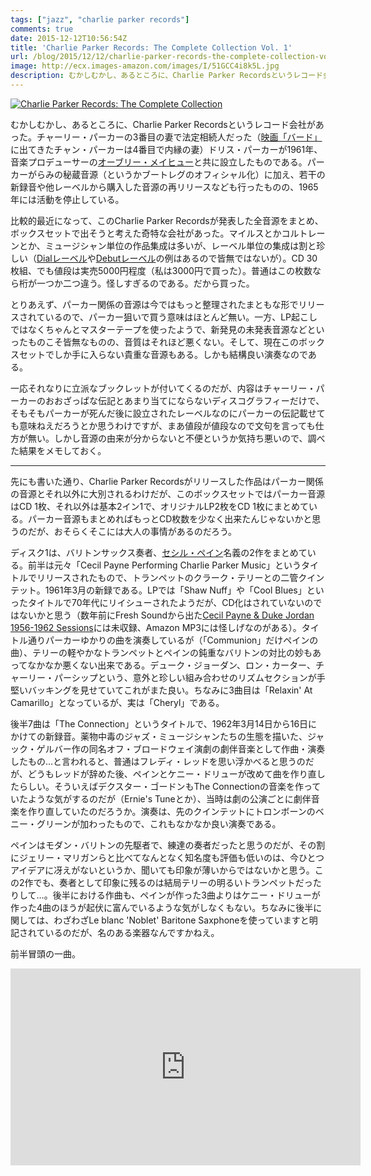 ```yaml
---
tags: ["jazz", "charlie parker records"]
comments: true
date: 2015-12-12T10:56:54Z
title: 'Charlie Parker Records: The Complete Collection Vol. 1'
url: /blog/2015/12/12/charlie-parker-records-the-complete-collection-vol-1/
image: http://ecx.images-amazon.com/images/I/51GCC4i8k5L.jpg
description: むかしむかし、あるところに、Charlie Parker Recordsというレコード会社があった。チャーリー・パーカーの3番目の妻で法定相続人だった（映画「バード」に出てきたチャン・パーカーは4番目で内縁の妻）ドリス・パーカーが1961年、音楽プロデューサーのオーブリー・メイヒューと共に設立したものである。パーカーがらみの秘蔵音源（というかブートレグのオフィシャル化）に加え、若干の新録音や他レーベルから購入した音源の再リリースなども行ったものの、1965年には活動を停止している。
---
```


<a href="http://www.amazon.co.jp/exec/obidos/ASIN/B006ZUKBJ4/myhumangetsme-22/ref=nosim/" name="amazletlink" target="_blank"><img src="http://ecx.images-amazon.com/images/I/51GCC4i8k5L.jpg" alt="Charlie Parker Records: The Complete Collection" style="border: none;" /></a>

むかしむかし、あるところに、Charlie Parker Recordsというレコード会社があった。チャーリー・パーカーの3番目の妻で法定相続人だった（<a href="http://amzn.to/1STafjz">映画「バード」</a>に出てきたチャン・パーカーは4番目で内縁の妻）ドリス・パーカーが1961年、音楽プロデューサーの<a href="https://en.wikipedia.org/wiki/Aubrey_Mayhew">オーブリー・メイヒュー</a>と共に設立したものである。パーカーがらみの秘蔵音源（というかブートレグのオフィシャル化）に加え、若干の新録音や他レーベルから購入した音源の再リリースなども行ったものの、1965年には活動を停止している。

比較的最近になって、このCharlie Parker Recordsが発表した全音源をまとめ、ボックスセットで出そうと考えた奇特な会社があった。マイルスとかコルトレーンとか、ミュージシャン単位の作品集成は多いが、レーベル単位の集成は割と珍しい（<a href="http://www.mosaicrecords.com/The-Complete-Dial-Modern-Jazz-Sessions-260/productinfo/260-MD-CD/">Dialレーベル</a>や<a href="Mhttp://www.amazon.co.jp/%E3%83%9F%E3%83%A5%E3%83%BC%E3%82%B8%E3%83%83%E3%82%AF-Complete-Debut-Recordings-Charles-Mingus/dp/B000000XB6">Debutレーベル</a>の例はあるので皆無ではないが）。CD 30枚組、でも値段は実売5000円程度（私は3000円で買った）。普通はこの枚数なら桁が一つか二つ違う。怪しすぎるのである。だから買った。

とりあえず、パーカー関係の音源は今ではもっと整理されたまともな形でリリースされているので、パーカー狙いで買う意味はほとんど無い。一方、LP起こしではなくちゃんとマスターテープを使ったようで、新発見の未発表音源などといったものこそ皆無なものの、音質はそれほど悪くない。そして、現在このボックスセットでしか手に入らない貴重な音源もある。しかも結構良い演奏なのである。

一応それなりに立派なブックレットが付いてくるのだが、内容はチャーリー・パーカーのおおざっぱな伝記とあまり当てにならないディスコグラフィーだけで、そもそもパーカーが死んだ後に設立されたレーベルなのにパーカーの伝記載せても意味ねえだろうとか思うわけですが、まあ値段が値段なので文句を言っても仕方が無い。しかし音源の由来が分からないと不便というか気持ち悪いので、調べた結果をメモしておく。

-----

先にも書いた通り、Charlie Parker Recordsがリリースした作品はパーカー関係の音源とそれ以外に大別されるわけだが、このボックスセットではパーカー音源はCD 1枚、それ以外は基本2イン1で、オリジナルLP2枚をCD 1枚にまとめている。パーカー音源もまとめればもっとCD枚数を少なく出来たんじゃないかと思うのだが、おそらくそこには大人の事情があるのだろう。

ディスク1は、バリトンサックス奏者、<a href="https://en.wikipedia.org/wiki/Cecil_Payne">セシル・ペイン</a>名義の2作をまとめている。前半は元々「Cecil Payne Performing Charlie Parker Music」というタイトルでリリースされたもので、トランペットのクラーク・テリーとの二管クインテット。1961年3月の新録である。LPでは「Shaw Nuff」や「Cool Blues」といったタイトルで70年代にリイシューされたようだが、CD化はされていないのではないかと思う（数年前にFresh Soundから出た<a href="http://amzn.to/1ST8HpD">Cecil Payne & Duke Jordan 1956-1962 Sessions</a>には未収録、Amazon MP3には怪しげなのがある）。タイトル通りパーカーゆかりの曲を演奏しているが（「Communion」だけペインの曲）、テリーの軽やかなトランペットとペインの鈍重なバリトンの対比の妙もあってなかなか悪くない出来である。デューク・ジョーダン、ロン・カーター、チャーリー・パーシップという、意外と珍しい組み合わせのリズムセクションが手堅いバッキングを見せていてこれがまた良い。ちなみに3曲目は「Relaxin' At Camarillo」となっているが、実は「Cheryl」である。

後半7曲は「The Connection」というタイトルで、1962年3月14日から16日にかけての新録音。薬物中毒のジャズ・ミュージシャンたちの生態を描いた、ジャック・ゲルバー作の同名オフ・ブロードウェイ演劇の劇伴音楽として作曲・演奏したもの…と言われると、普通はフレディ・レッドを思い浮かべると思うのだが、どうもレッドが辞めた後、ペインとケニー・ドリューが改めて曲を作り直したらしい。そういえばデクスター・ゴードンもThe Connectionの音楽を作っていたような気がするのだが（Ernie's Tuneとか）、当時は劇の公演ごとに劇伴音楽を作り直していたのだろうか。演奏は、先のクインテットにトロンボーンのベニー・グリーンが加わったもので、これもなかなか良い演奏である。

ペインはモダン・バリトンの先駆者で、練達の奏者だったと思うのだが、その割にジェリー・マリガンらと比べてなんとなく知名度も評価も低いのは、今ひとつアイデアに冴えがないというか、聞いても印象が薄いからではないかと思う。この2作でも、奏者として印象に残るのは結局テリーの明るいトランペットだったりして…。後半における作曲も、ペインが作った3曲よりはケニー・ドリューが作った4曲のほうが起伏に富んでいるような気がしなくもない。ちなみに後半に関しては、わざわざLe blanc 'Noblet' Baritone Saxphoneを使っていますと明記されているのだが、名のある楽器なんですかねえ。

前半冒頭の一曲。

<iframe width="560" height="315" src="https://www.youtube.com/embed/PFYqZh3IR3Q" frameborder="0" allowfullscreen></iframe>
